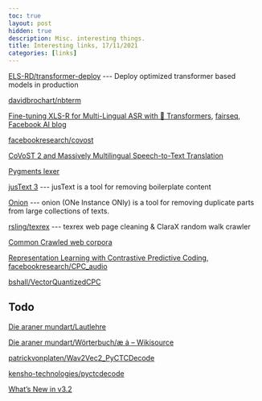 ```yaml
---
toc: true
layout: post
hidden: true
description: Misc. interesting things.
title: Interesting links, 17/11/2021
categories: [links]
---
```


[ELS-RD/transformer-deploy](https://github.com/ELS-RD/transformer-deploy) --- Deploy optimized transformer based models in production

[davidbrochart/nbterm](https://github.com/davidbrochart/nbterm)

[Fine-tuning XLS-R for Multi-Lingual ASR with 🤗 Transformers](https://huggingface.co/blog/fine-tune-xlsr-wav2vec2),
[fairseq](https://github.com/pytorch/fairseq/tree/main/examples/wav2vec/xlsr),
[Facebook AI blog](https://ai.facebook.com/blog/xls-r-self-supervised-speech-processing-for-128-languages)

[facebookresearch/covost](https://github.com/facebookresearch/covost)

[CoVoST 2 and Massively Multilingual Speech-to-Text Translation](https://arxiv.org/abs/2007.10310)

[Pygments lexer](https://pygments.org/docs/lexerdevelopment/)

[jusText 3](http://corpus.tools/wiki/Justext) --- jusText is a tool for removing boilerplate content

[Onion](http://corpus.tools/wiki/Onion) --- onion (ONe Instance ONly) is a tool for removing duplicate parts from large collections of texts.

[rsling/texrex](https://github.com/rsling/texrex) --- texrex web page cleaning & ClaraX random walk crawler

[Common Crawled web corpora](https://www.duo.uio.no/bitstream/handle/10852/57836/Kristoffersen_MSc2.pdf)

[Representation Learning with Contrastive Predictive Coding](https://arxiv.org/abs/1807.03748),
[facebookresearch/CPC_audio](https://github.com/facebookresearch/CPC_audio)

[bshall/VectorQuantizedCPC](https://github.com/bshall/VectorQuantizedCPC)


## Todo

[Die araner mundart/Lautlehre](https://de.wikisource.org/wiki/Die_araner_mundart/Lautlehre)

[Die araner mundart/Wörterbuch/æ ȧ – Wikisource](https://de.wikisource.org/wiki/Die_araner_mundart/W%C3%B6rterbuch/%C3%A6_%C8%A7#cite_ref-36)

[patrickvonplaten/Wav2Vec2_PyCTCDecode](https://github.com/patrickvonplaten/Wav2Vec2_PyCTCDecode)

[kensho-technologies/pyctcdecode](https://github.com/kensho-technologies/pyctcdecode)

[What’s New in v3.2](https://spacy.io/usage/v3-2)

